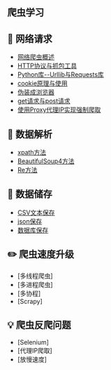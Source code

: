 ## 爬虫学习

## :watermelon: 网络请求
- [网络爬虫概述](https://github.com/KissMyLady/RobotSpiders_is_come_in/blob/master/None/1--%E7%88%AC%E8%99%AB%E6%A6%82%E8%BF%B0.md)
- [HTTP协议与抓包工具](https://github.com/KissMyLady/RobotSpiders_is_come_in/blob/master/None/HTTP协议与抓包工具.md)
- [Python库--Urllib与Requests库](https://github.com/KissMyLady/RobotSpiders_is_come_in/blob/master/None/Python库--Urllib与Requests库.md)
- [cookie原理与使用](https://github.com/KissMyLady/RobotSpiders_is_come_in/blob/master/None/cookie原理与使用.md)
- [伪装成浏览器](https://github.com/KissMyLady/RobotSpiders_is_come_in/blob/master/None/伪装成浏览器.md)
- [get请求与post请求](https://github.com/KissMyLady/RobotSpiders_is_come_in/blob/master/None/get请求与post请求.md)
- [使用Proxy代理IP实现强制爬取](https://github.com/KissMyLady/RobotSpiders_is_come_in/blob/master/None/使用Proxy代理IP实现强制爬取.md)

## :wrench:  数据解析
- [xpath方法](https://github.com/KissMyLady/RobotSpiders_is_come_in/blob/master/DataExtract/xpath方法.md)
- [BeautifulSoup4方法](https://github.com/KissMyLady/RobotSpiders_is_come_in/blob/master/DataExtract/BeautifulSoup4方法.md)
- [Re方法](https://github.com/KissMyLady/RobotSpiders_is_come_in/blob/master/DataExtract/Re方法.md)

  
## :floppy_disk: 数据储存
- [CSV文本保存](https://github.com/KissMyLady/RobotSpiders_is_come_in/blob/master/DataSave/CSV%E6%96%87%E6%9C%AC%E4%BF%9D%E5%AD%98.md)
- [json保存](https://github.com/KissMyLady/RobotSpiders_is_come_in/blob/master/DataSave/json%E4%BF%9D%E5%AD%98.md)
- [数据库保存](https://github.com/KissMyLady/RobotSpiders_is_come_in/blob/master/DataSave/数据库保存.md)

 
## :pencil2: 爬虫速度升级
- [多线程爬虫]
- [多进程爬虫]
- [多协程]
- [Scrapy]


## :bulb: 爬虫反爬问题
- [Selenium]
- [代理IP爬取]
- [放慢速度]

